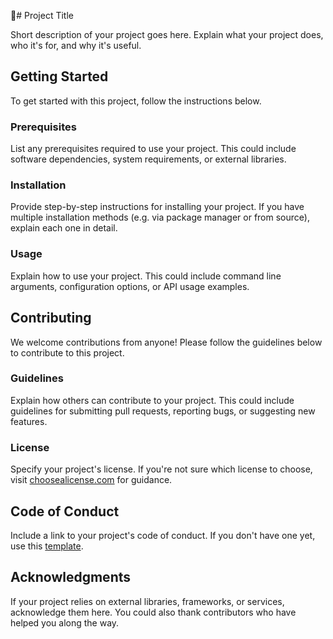 🏢# Project Title

Short description of your project goes here. Explain what your project does, who it's for, and why it's useful.

## Getting Started

To get started with this project, follow the instructions below.

### Prerequisites

List any prerequisites required to use your project. This could include software dependencies, system requirements, or external libraries.

### Installation

Provide step-by-step instructions for installing your project. If you have multiple installation methods (e.g. via package manager or from source), explain each one in detail.

### Usage

Explain how to use your project. This could include command line arguments, configuration options, or API usage examples.

## Contributing

We welcome contributions from anyone! Please follow the guidelines below to contribute to this project.

### Guidelines

Explain how others can contribute to your project. This could include guidelines for submitting pull requests, reporting bugs, or suggesting new features.

### License

Specify your project's license. If you're not sure which license to choose, visit [choosealicense.com](https://choosealicense.com/) for guidance. 

## Code of Conduct

Include a link to your project's code of conduct. If you don't have one yet, use this [template](https://www.contributor-covenant.org/version/2/0/code_of_conduct/). 

## Acknowledgments

If your project relies on external libraries, frameworks, or services, acknowledge them here. You could also thank contributors who have helped you along the way.
